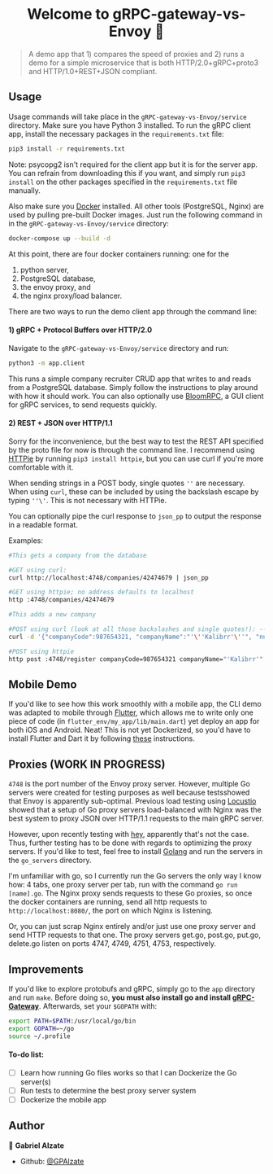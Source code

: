 <h1 align="center">Welcome to gRPC-gateway-vs-Envoy 👋</h1>
<p>
</p>

> A demo app that 1) compares the speed of proxies and 2) runs a demo for a simple microservice that is both HTTP/2.0+gRPC+proto3 and HTTP/1.0+REST+JSON compliant. 

## Usage

Usage commands will take place in the `gRPC-gateway-vs-Envoy/service` directory. Make sure you have Python 3 installed. To run the gRPC client app, install the necessary packages in the `requirements.txt` file:

```sh
pip3 install -r requirements.txt
```

Note: psycopg2 isn't required for the client app but it is for the server app. You can refrain from downloading this if you want, and simply run `pip3 install` on the other packages specified in the `requirements.txt` file manually.

Also make sure you [Docker](https://www.docker.com/) installed. All other tools (PostgreSQL, Nginx) are used by pulling pre-built Docker images. Just run the following command in in the `gRPC-gateway-vs-Envoy/service` directory:

```sh
docker-compose up --build -d
```

At this point, there are four docker containers running: one for the
1. python server,
2. PostgreSQL database,
3. the envoy proxy, and
4. the nginx proxy/load balancer.

There are two ways to run the demo client app through the command line:

#### 1) gRPC + Protocol Buffers over HTTP/2.0

Navigate to the `gRPC-gateway-vs-Envoy/service` directory and run:

```sh
python3 -m app.client
```

This runs a simple company recruiter CRUD app that writes to and reads from a PostgreSQL database. Simply follow the instructions to play around with how it should work. You can also optionally use [BloomRPC](https://github.com/uw-labs/bloomrpc), a GUI client for gRPC services, to send requests quickly.

#### 2) REST + JSON over HTTP/1.1

Sorry for the inconvenience, but the best way to test the REST API specified by the proto file for now is through the command line. I recommend using [HTTPie](https://httpie.org/) by running `pip3 install httpie`, but you can use curl if you're more comfortable with it.

When sending strings in a POST body, single quotes `''` are necessary. When using `curl`, these can be included by using the backslash escape by typing `''\'`. This is not necessary with HTTPie.

You can optionally pipe the curl response to `json_pp` to output the response in a readable format.

Examples:

```sh
#This gets a company from the database

#GET using curl:
curl http://localhost:4748/companies/42474679 | json_pp

#GET using httpie; no address defaults to localhost
http :4748/companies/42474679
```

```sh
#This adds a new company

#POST using curl (look at all those backslashes and single quotes!): -->
curl -d '{"companyCode":987654321, "companyName":"'\''Kalibrr'\''", "numOpenings":1, "isBrokerage":false}' -X POST http://localhost:4748/register | json_pp

#POST using httpie
http post :4748/register companyCode=987654321 companyName="'Kalibrr'" numOpenings=1 isBrokerage:=false
```

## Mobile Demo

If you'd like to see how this work smoothly with a mobile app, the CLI demo was adapted to mobile through [Flutter](https://flutter.dev/), which allows me to write only one piece of code (in `flutter_env/my_app/lib/main.dart`) yet deploy an app for both iOS and Android. Neat! This is not yet Dockerized, so you'd have to install Flutter and Dart it by following [these](https://flutter.dev/docs/get-started/install) instructions.

## Proxies (WORK IN PROGRESS)

`4748` is the port number of the Envoy proxy server. However, multiple Go servers were created for testing purposes as well because testsshowed that Envoy is apparently sub-optimal. Previous load testing using [Locustio](https://locust.io/) showed that a setup of Go proxy servers load-balanced with Nginx was the best system to proxy JSON over HTTP/1.1 requests to the main gRPC server.

However, upon recently testing with [hey](https://github.com/rakyll/hey), apparently that's not the case. Thus, further testing has to be done with regards to optimizing the proxy servers. If you'd like to test, feel free to install [Golang](https://golang.org/) and run the servers in the `go_servers` directory.

I'm unfamiliar with go, so I currently run the Go servers the only way I know how: 4 tabs, one proxy server per tab, run with the command `go run [name].go`. The Nginx proxy sends requests to these Go proxies, so once the docker containers are running, send all http requests to `http://localhost:8080/`, the port on which Nginx is listening.

Or, you can just scrap Nginx entirely and/or just use one proxy server and send HTTP requests to that one. The proxy servers get.go, post.go, put.go, delete.go listen on ports 4747, 4749, 4751, 4753, respectively.

## Improvements

If you'd like to explore protobufs and gRPC, simply go to the `app` directory and run `make`. Before doing so, __you must also install go and install [gRPC-Gateway](https://github.com/grpc-ecosystem/grpc-gateway)__. Afterwards, set your `$GOPATH` with:

```sh
export PATH=$PATH:/usr/local/go/bin
export GOPATH=~/go
source ~/.profile
```

#### To-do list:
- [ ] Learn how running Go files works so that I can Dockerize the Go server(s)
- [ ] Run tests to determine the best proxy server system
- [ ] Dockerize the mobile app

## Author

👤 **Gabriel Alzate**

* Github: [@GPAlzate](https://github.com/GPAlzate)

